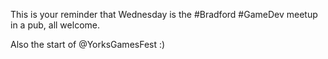 This is your reminder that Wednesday is the #Bradford #GameDev meetup in a pub, all welcome.

Also the start of @YorksGamesFest :) 